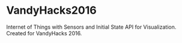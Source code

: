 # VandyHacks2016
Internet of Things with Sensors and Initial State API for Visualization. Created for VandyHacks 2016. 
